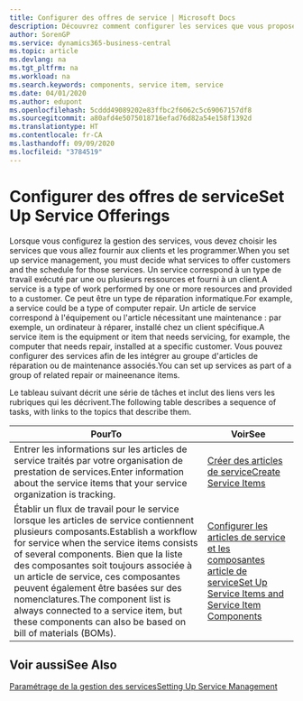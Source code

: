 ```yaml
---
title: Configurer des offres de service | Microsoft Docs
description: Découvrez comment configurer les services que vous proposez à vos clients.
author: SorenGP
ms.service: dynamics365-business-central
ms.topic: article
ms.devlang: na
ms.tgt_pltfrm: na
ms.workload: na
ms.search.keywords: components, service item, service
ms.date: 04/01/2020
ms.author: edupont
ms.openlocfilehash: 5cddd49089202e83ffbc2f6062c5c69067157df8
ms.sourcegitcommit: a80afd4e5075018716efad76d82a54e158f1392d
ms.translationtype: HT
ms.contentlocale: fr-CA
ms.lasthandoff: 09/09/2020
ms.locfileid: "3784519"
---
```

# <a name="set-up-service-offerings"></a><span data-ttu-id="8f8ed-103">Configurer des offres de service</span><span class="sxs-lookup"><span data-stu-id="8f8ed-103">Set Up Service Offerings</span></span>
<span data-ttu-id="8f8ed-104">Lorsque vous configurez la gestion des services, vous devez choisir les services que vous allez fournir aux clients et les programmer.</span><span class="sxs-lookup"><span data-stu-id="8f8ed-104">When you set up service management, you must decide what services to offer customers and the schedule for those services.</span></span> <span data-ttu-id="8f8ed-105">Un service correspond à un type de travail exécuté par une ou plusieurs ressources et fourni à un client.</span><span class="sxs-lookup"><span data-stu-id="8f8ed-105">A service is a type of work performed by one or more resources and provided to a customer.</span></span> <span data-ttu-id="8f8ed-106">Ce peut être un type de réparation informatique.</span><span class="sxs-lookup"><span data-stu-id="8f8ed-106">For example, a service could be a type of computer repair.</span></span> <span data-ttu-id="8f8ed-107">Un article de service correspond à l'équipement ou l'article nécessitant une maintenance : par exemple, un ordinateur à réparer, installé chez un client spécifique.</span><span class="sxs-lookup"><span data-stu-id="8f8ed-107">A service item is the equipment or item that needs servicing, for example, the computer that needs repair, installed at a specific customer.</span></span> <span data-ttu-id="8f8ed-108">Vous pouvez configurer des services afin de les intégrer au groupe d'articles de réparation ou de maintenance associés.</span><span class="sxs-lookup"><span data-stu-id="8f8ed-108">You can set up services as part of a group of related repair or maineenance items.</span></span>  
  
<span data-ttu-id="8f8ed-109">Le tableau suivant décrit une série de tâches et inclut des liens vers les rubriques qui les décrivent.</span><span class="sxs-lookup"><span data-stu-id="8f8ed-109">The following table describes a sequence of tasks, with links to the topics that describe them.</span></span>  
  
|<span data-ttu-id="8f8ed-110">**Pour**</span><span class="sxs-lookup"><span data-stu-id="8f8ed-110">**To**</span></span>|<span data-ttu-id="8f8ed-111">**Voir**</span><span class="sxs-lookup"><span data-stu-id="8f8ed-111">**See**</span></span>|  
|------------|-------------|  
|<span data-ttu-id="8f8ed-112">Entrer les informations sur les articles de service traités par votre organisation de prestation de services.</span><span class="sxs-lookup"><span data-stu-id="8f8ed-112">Enter information about the service items that your service organization is tracking.</span></span>|[<span data-ttu-id="8f8ed-113">Créer des articles de service</span><span class="sxs-lookup"><span data-stu-id="8f8ed-113">Create Service Items</span></span>](service-how-to-create-service-items.md)|  
|<span data-ttu-id="8f8ed-114">Établir un flux de travail pour le service lorsque les articles de service contiennent plusieurs composants.</span><span class="sxs-lookup"><span data-stu-id="8f8ed-114">Establish a workflow for service when the service items consists of several components.</span></span> <span data-ttu-id="8f8ed-115">Bien que la liste des composantes soit toujours associée à un article de service, ces composantes peuvent également être basées sur des nomenclatures.</span><span class="sxs-lookup"><span data-stu-id="8f8ed-115">The component list is always connected to a service item, but these components can also be based on bill of materials (BOMs).</span></span>|[<span data-ttu-id="8f8ed-116">Configurer les articles de service et les composantes article de service</span><span class="sxs-lookup"><span data-stu-id="8f8ed-116">Set Up Service Items and Service Item Components</span></span>](service-how-setup-service-items.md)|  
  
## <a name="see-also"></a><span data-ttu-id="8f8ed-117">Voir aussi</span><span class="sxs-lookup"><span data-stu-id="8f8ed-117">See Also</span></span>  
[<span data-ttu-id="8f8ed-118">Paramétrage de la gestion des services</span><span class="sxs-lookup"><span data-stu-id="8f8ed-118">Setting Up Service Management</span></span>](service-setup-service.md)   